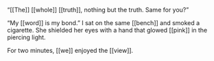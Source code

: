 “[[The]] [[whole]] [[truth]], nothing but the truth. Same for you?”

“My [[word]] is my bond.” I sat on the same [[bench]] and smoked a cigarette. She shielded her eyes with a hand that glowed [[pink]] in the piercing light.

For two minutes, [[we]] enjoyed the [[view]].
